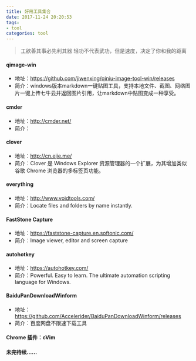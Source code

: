 ```yaml
---
title: 好用工具集合
date: 2017-11-24 20:20:53
tags: 
- tool
categories: tool
---
```


> 工欲善其事必先利其器
> 轻功不代表武功，但是速度，决定了你和我的距离
<!--more-->

#### qimage-win
  - 地址：https://github.com/jiwenxing/qiniu-image-tool-win/releases
  - 简介：windows版本markdown一键贴图工具，支持本地文件、截图、网络图片一键上传七牛云并返回图片引用，让markdown中贴图变成一种享受。

#### cmder
  - 地址：http://cmder.net/
  - 简介：

#### clover
  - 地址：http://cn.ejie.me/
  - 简介：Clover 是 Windows Explorer 资源管理器的一个扩展，为其增加类似谷歌 Chrome 浏览器的多标签页功能。

#### everything
  - 地址：http://www.voidtools.com/
  - 简介：Locate files and folders by name instantly.

#### FastStone Capture
  - 地址：https://faststone-capture.en.softonic.com/
  - 简介：Image viewer, editor and screen capture

#### autohotkey
  - 地址：https://autohotkey.com/
  - 简介：Powerful. Easy to learn. The ultimate automation scripting language for Windows.

#### BaiduPanDownloadWinform
  - 地址：https://github.com/Accelerider/BaiduPanDownloadWinform/releases
  - 简介：百度网盘不限速下载工具
#### Chrome 插件：cVim

#### 未完待续……
